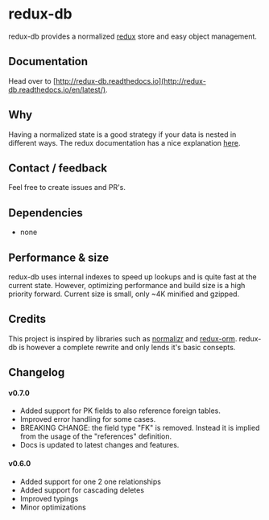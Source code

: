 # redux-db
redux-db provides a normalized [redux](http://redux.js.org) store and easy object management.

## Documentation
Head over to [http://redux-db.readthedocs.io](http://redux-db.readthedocs.io/en/latest/).

## Why
Having a normalized state is a good strategy if your data is nested in different ways. The redux documentation has a nice explanation [here](http://redux.js.org/docs/recipes/reducers/NormalizingStateShape.html).

## Contact / feedback
Feel free to create issues and PR's.

## Dependencies
* none

## Performance & size
redux-db uses internal indexes to speed up lookups and is quite fast at the current state. However, optimizing performance and build size is a high priority forward. Current size is small, only ~4K minified and gzipped.

## Credits
This project is inspired by libraries such as [normalizr](https://www.npmjs.com/package/normalizr) and [redux-orm](https://www.npmjs.com/package/redux-orm). redux-db is however a complete rewrite and only lends it's basic consepts.

## Changelog

#### v0.7.0
* Added support for PK fields to also reference foreign tables. 
* Improved error handling for some cases.
* BREAKING CHANGE: the field type "FK" is removed. Instead it is implied from the usage of the "references" definition.
* Docs is updated to latest changes and features.

#### v0.6.0
* Added support for one 2 one relationships
* Added support for cascading deletes
* Improved typings
* Minor optimizations
